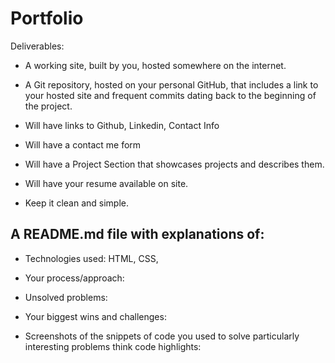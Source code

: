 # Portfolio

Deliverables:

- A working site, built by you, hosted somewhere on the internet.

- A Git repository, hosted on your personal GitHub, that includes a link to your hosted site and frequent commits dating back to the beginning of the project.

- Will have links to Github, Linkedin, Contact Info

- Will have a contact me form

- Will have a Project Section that showcases projects and describes them.

- Will have your resume available on site.

- Keep it clean and simple.



A README.md file with explanations of:
---------------------------------------------------------------------------------------------------
- Technologies used: HTML, CSS, 

- Your process/approach:

- Unsolved problems: 

- Your biggest wins and challenges:

- Screenshots of the snippets of code you used to solve particularly interesting problems think code highlights:







